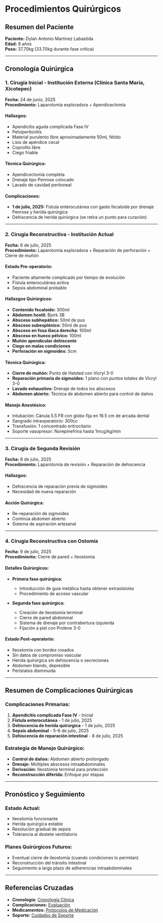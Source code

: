 # Procedimientos Quirúrgicos

## Resumen del Paciente
**Paciente:** Dylan Antonio Martinez Labastida  
**Edad:** 8 años  
**Peso:** 37.70kg (33.70kg durante fase crítica)  

---

## Cronología Quirúrgica

### 1. Cirugía Inicial - Institución Externa (Clínica Santa María, Xicotepec)
**Fecha:** 24 de junio, 2025  
**Procedimiento:** Laparotomía exploradora + Apendicectomía  

#### **Hallazgos:**
- Apendicitis aguda complicada Fase IV
- Pelviperitonitis  
- Material purulento libre aproximadamente 50ml, fétido
- Lisis de apéndice cecal
- Coprolito libre
- Ciego friable

#### **Técnica Quirúrgica:**
- Apendicectomía completa
- Drenaje tipo Penrose colocado
- Lavado de cavidad peritoneal

#### **Complicaciones:**
- **1 de julio, 2025:** Fístula enterocutánea con gasto fecaloide por drenaje Penrose y herida quirúrgica
- Dehiscencia de herida quirúrgica (se retira un punto para curación)

---

### 2. Cirugía Reconstructiva - Institución Actual
**Fecha:** 6 de julio, 2025  
**Procedimiento:** Laparotomía exploradora + Reparación de perforación + Cierre de muñón  

#### **Estado Pre-operatorio:**
- Paciente altamente complicado por tiempo de evolución
- Fístula enterocutánea activa
- Sepsis abdominal probable

#### **Hallazgos Quirúrgicos:**
- **Contenido fecaloide:** 300ml
- **Abdomen hostil:** Bjork 3B
- **Absceso subhepático:** 50ml de pus
- **Absceso subesplénico:** 50ml de pus  
- **Absceso en fosa ilíaca derecha:** 100ml
- **Absceso en hueco pélvico:** 100ml
- **Muñón apendicular dehiscente**
- **Ciego en malas condiciones**
- **Perforación en sigmoides:** 5cm

#### **Técnica Quirúrgica:**
- **Cierre de muñón:** Punto de Halsted con Vicryl 3-0
- **Reparación primaria de sigmoides:** 1 plano con puntos totales de Vicryl 3-0
- **Lavado exhaustivo:** Drenaje de todos los abscesos
- **Abdomen abierto:** Técnica de abdomen abierto para control de daños

#### **Manejo Anestésico:**
- Intubación: Cánula 5.5 FR con globo fija en 16.5 cm de arcada dental
- Sangrado intraoperatorio: 300cc
- Transfusión: 1 concentrado eritrocitario
- Soporte vasopresor: Norepinefrina hasta 1mcg/kg/min

---

### 3. Cirugía de Segunda Revisión 
**Fecha:** 8 de julio, 2025  
**Procedimiento:** Laparotomía de revisión + Reparación de dehiscencia  

#### **Hallazgos:**
- Dehiscencia de reparación previa de sigmoides
- Necesidad de nueva reparación

#### **Acción Quirúrgica:**
- Re-reparación de sigmoides
- Continúa abdomen abierto
- Sistema de aspiración artesanal

---

### 4. Cirugía Reconstructiva con Ostomía
**Fecha:** 9 de julio, 2025  
**Procedimiento:** Cierre de pared + Ileostomía  

#### **Detalles Quirúrgicos:**
- **Primera fase quirúrgica:**
  - Introducción de guía metálica hasta obtener extrasístoles
  - Procedimiento de acceso vascular

- **Segunda fase quirúrgica:**
  - Creación de ileostomía terminal
  - Cierre de pared abdominal
  - Sistema de drenaje por contrabertura izquierda
  - Fijación a piel con Prolene 3-0

#### **Estado Post-operatorio:**
- Ileostomía con bordes rosados
- Sin datos de compromiso vascular
- Herida quirúrgica sin dehiscencia o secreciones
- Abdomen blando, depresible
- Peristalsis disminuida

---

## Resumen de Complicaciones Quirúrgicas

### **Complicaciones Primarias:**
1. **Apendicitis complicada Fase IV** - Inicial
2. **Fístula enterocutánea** - 1 de julio, 2025
3. **Dehiscencia de herida quirúrgica** - 1 de julio, 2025
4. **Sepsis abdominal** - 5-6 de julio, 2025
5. **Dehiscencia de reparación intestinal** - 8 de julio, 2025

### **Estrategia de Manejo Quirúrgico:**
- **Control de daños:** Abdomen abierto prolongado
- **Drenaje:** Múltiples abscesos intraabdominales
- **Derivación:** Ileostomía terminal para protección
- **Reconstrucción diferida:** Enfoque por etapas

---

## Pronóstico y Seguimiento

### **Estado Actual:**
- Ileostomía funcionante
- Herida quirúrgica estable
- Resolución gradual de sepsis
- Tolerancia al destete ventilatorio

### **Planes Quirúrgicos Futuros:**
- Eventual cierre de ileostomía (cuando condiciones lo permitan)
- Reconstrucción del tránsito intestinal
- Seguimiento a largo plazo de adherencias intraabdominales

---

## Referencias Cruzadas
- **Cronología:** [Cronología Clínica](../02-cronologia-clinica/)
- **Complicaciones:** [Evaluación](../05-evaluaciones/)
- **Medicamentos:** [Protocolos de Medicación](./protocolos-medicacion.md)
- **Soporte:** [Cuidados de Soporte](./cuidados-soporte.md)